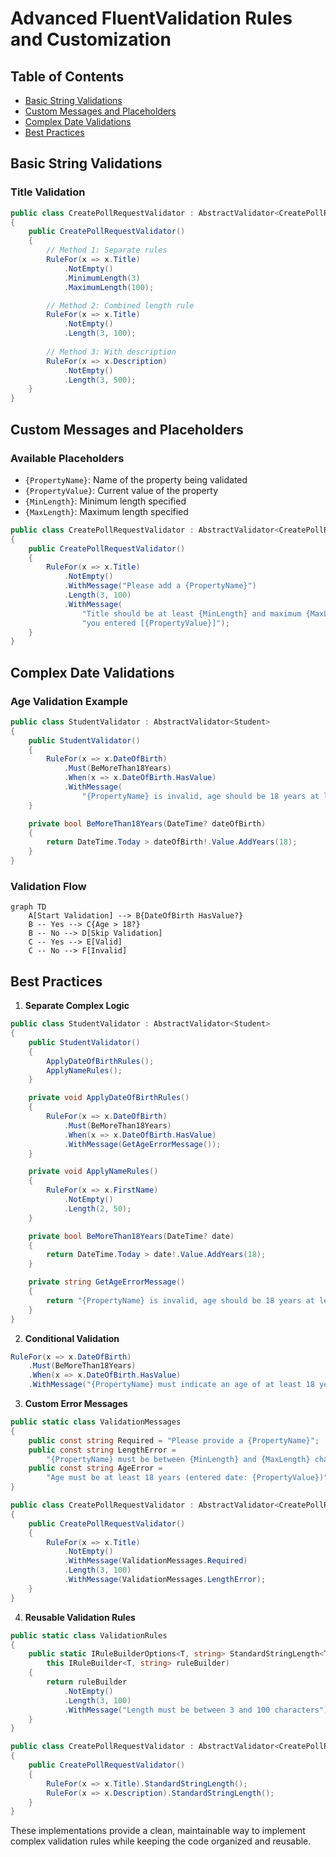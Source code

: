 # Advanced FluentValidation Rules and Customization

## Table of Contents
- [Basic String Validations](#basic-string-validations)
- [Custom Messages and Placeholders](#custom-messages-and-placeholders)
- [Complex Date Validations](#complex-date-validations)
- [Best Practices](#best-practices)

## Basic String Validations

### Title Validation
```csharp
public class CreatePollRequestValidator : AbstractValidator<CreatePollRequest>
{
    public CreatePollRequestValidator()
    {
        // Method 1: Separate rules
        RuleFor(x => x.Title)
            .NotEmpty()
            .MinimumLength(3)
            .MaximumLength(100);

        // Method 2: Combined length rule
        RuleFor(x => x.Title)
            .NotEmpty()
            .Length(3, 100);
            
        // Method 3: With description
        RuleFor(x => x.Description)
            .NotEmpty()
            .Length(3, 500);
    }
}
```

## Custom Messages and Placeholders

### Available Placeholders
- `{PropertyName}`: Name of the property being validated
- `{PropertyValue}`: Current value of the property
- `{MinLength}`: Minimum length specified
- `{MaxLength}`: Maximum length specified

```csharp
public class CreatePollRequestValidator : AbstractValidator<CreatePollRequest>
{
    public CreatePollRequestValidator()
    {
        RuleFor(x => x.Title)
            .NotEmpty()
            .WithMessage("Please add a {PropertyName}")
            .Length(3, 100)
            .WithMessage(
                "Title should be at least {MinLength} and maximum {MaxLength}, " +
                "you entered [{PropertyValue}]");
    }
}
```

## Complex Date Validations

### Age Validation Example
```csharp
public class StudentValidator : AbstractValidator<Student>
{
    public StudentValidator()
    {
        RuleFor(x => x.DateOfBirth)
            .Must(BeMoreThan18Years)
            .When(x => x.DateOfBirth.HasValue)
            .WithMessage(
                "{PropertyName} is invalid, age should be 18 years at least");
    }

    private bool BeMoreThan18Years(DateTime? dateOfBirth)
    {
        return DateTime.Today > dateOfBirth!.Value.AddYears(18);
    }
}
```

### Validation Flow
```mermaid
graph TD
    A[Start Validation] --> B{DateOfBirth HasValue?}
    B -- Yes --> C{Age > 18?}
    B -- No --> D[Skip Validation]
    C -- Yes --> E[Valid]
    C -- No --> F[Invalid]
```

## Best Practices

1. **Separate Complex Logic**
```csharp
public class StudentValidator : AbstractValidator<Student>
{
    public StudentValidator()
    {
        ApplyDateOfBirthRules();
        ApplyNameRules();
    }

    private void ApplyDateOfBirthRules()
    {
        RuleFor(x => x.DateOfBirth)
            .Must(BeMoreThan18Years)
            .When(x => x.DateOfBirth.HasValue)
            .WithMessage(GetAgeErrorMessage());
    }

    private void ApplyNameRules()
    {
        RuleFor(x => x.FirstName)
            .NotEmpty()
            .Length(2, 50);
    }

    private bool BeMoreThan18Years(DateTime? date)
    {
        return DateTime.Today > date!.Value.AddYears(18);
    }

    private string GetAgeErrorMessage()
    {
        return "{PropertyName} is invalid, age should be 18 years at least";
    }
}
```

2. **Conditional Validation**
```csharp
RuleFor(x => x.DateOfBirth)
    .Must(BeMoreThan18Years)
    .When(x => x.DateOfBirth.HasValue)
    .WithMessage("{PropertyName} must indicate an age of at least 18 years");
```

3. **Custom Error Messages**
```csharp
public static class ValidationMessages
{
    public const string Required = "Please provide a {PropertyName}";
    public const string LengthError = 
        "{PropertyName} must be between {MinLength} and {MaxLength} characters";
    public const string AgeError = 
        "Age must be at least 18 years (entered date: {PropertyValue})";
}

public class CreatePollRequestValidator : AbstractValidator<CreatePollRequest>
{
    public CreatePollRequestValidator()
    {
        RuleFor(x => x.Title)
            .NotEmpty()
            .WithMessage(ValidationMessages.Required)
            .Length(3, 100)
            .WithMessage(ValidationMessages.LengthError);
    }
}
```

4. **Reusable Validation Rules**
```csharp
public static class ValidationRules
{
    public static IRuleBuilderOptions<T, string> StandardStringLength<T>(
        this IRuleBuilder<T, string> ruleBuilder)
    {
        return ruleBuilder
            .NotEmpty()
            .Length(3, 100)
            .WithMessage("Length must be between 3 and 100 characters");
    }
}

public class CreatePollRequestValidator : AbstractValidator<CreatePollRequest>
{
    public CreatePollRequestValidator()
    {
        RuleFor(x => x.Title).StandardStringLength();
        RuleFor(x => x.Description).StandardStringLength();
    }
}
```

These implementations provide a clean, maintainable way to implement complex validation rules while keeping the code organized and reusable.
